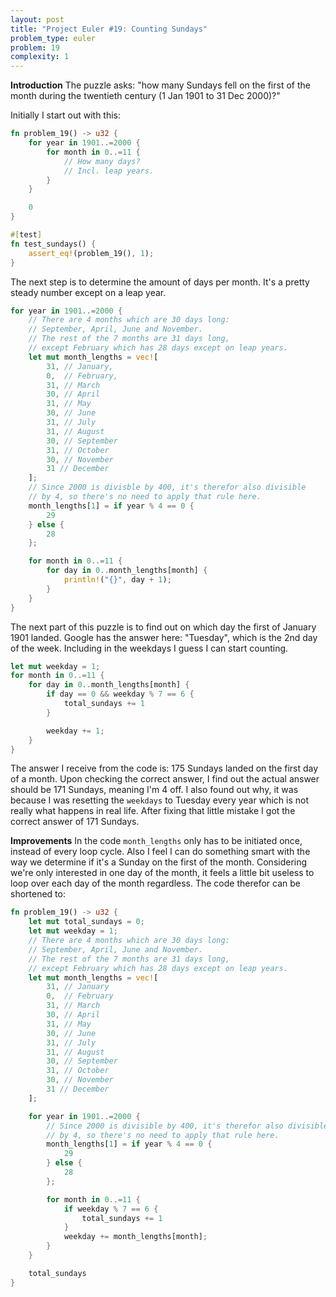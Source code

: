 ```yaml
---
layout: post
title: "Project Euler #19: Counting Sundays"
problem_type: euler
problem: 19
complexity: 1
---
```


**Introduction**
The puzzle asks: "how many Sundays fell on the first of the month during the twentieth century (1 Jan 1901 to 31 Dec 2000)?"

Initially I start out with this:

```rust
fn problem_19() -> u32 {
    for year in 1901..=2000 {
        for month in 0..=11 {
            // How many days?
            // Incl. leap years.
        }
    }

    0
}

#[test]
fn test_sundays() {
    assert_eq!(problem_19(), 1);
}
```

The next step is to determine the amount of days per month. It's a pretty steady number except on a leap year.

```rust
for year in 1901..=2000 {
    // There are 4 months which are 30 days long:
    // September, April, June and November.
    // The rest of the 7 months are 31 days long,
    // except February which has 28 days except on leap years.
    let mut month_lengths = vec![
        31, // January,
        0,  // February,
        31, // March
        30, // April
        31, // May
        30, // June
        31, // July
        31, // August
        30, // September
        31, // October
        30, // November
        31 // December
    ];
    // Since 2000 is divisble by 400, it's therefor also divisible
    // by 4, so there's no need to apply that rule here.
    month_lengths[1] = if year % 4 == 0 {
        29
    } else {
        28
    };

    for month in 0..=11 {
        for day in 0..month_lengths[month] {
            println!("{}", day + 1);
        }
    }
}
```

The next part of this puzzle is to find out on which day the first of January 1901 landed. Google has the answer here: "Tuesday", which is the 2nd day of the week. Including in the weekdays I guess I can start counting.

```rust
let mut weekday = 1;
for month in 0..=11 {
    for day in 0..month_lengths[month] {
        if day == 0 && weekday % 7 == 6 {
            total_sundays += 1
        }

        weekday += 1;
    }
}
```

The answer I receive from the code is: 175 Sundays landed on the first day of a month. Upon checking the correct answer, I find out the actual answer should be 171 Sundays, meaning I'm 4 off. I also found out why, it was because I was resetting the `weekdays` to Tuesday every year which is not really what happens in real life. After fixing that little mistake I got the correct answer of 171 Sundays.

**Improvements**
In the code `month_lengths` only has to be initiated once, instead of every loop cycle. Also I feel I can do something smart with the way we determine if it's a Sunday on the first of the month. Considering we're only interested in one day of the month, it feels a little bit useless to loop over each day of the month regardless. The code therefor can be shortened to:

```rust
fn problem_19() -> u32 {
    let mut total_sundays = 0;
    let mut weekday = 1;
    // There are 4 months which are 30 days long:
    // September, April, June and November.
    // The rest of the 7 months are 31 days long,
    // except February which has 28 days except on leap years.
    let mut month_lengths = vec![
        31, // January
        0,  // February
        31, // March
        30, // April
        31, // May
        30, // June
        31, // July
        31, // August
        30, // September
        31, // October
        30, // November
        31 // December
    ];

    for year in 1901..=2000 {
        // Since 2000 is divisible by 400, it's therefor also divisible
        // by 4, so there's no need to apply that rule here.
        month_lengths[1] = if year % 4 == 0 {
            29
        } else {
            28
        };

        for month in 0..=11 {
            if weekday % 7 == 6 {
                total_sundays += 1
            }
            weekday += month_lengths[month];
        }
    }

    total_sundays
}
```
